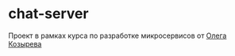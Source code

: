 # chat-server

Проект в рамках курса по разработке микросервисов от [Олега Козырева](https://www.linkedin.com/in/olezhek28/)